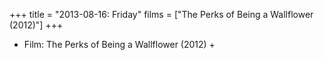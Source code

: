 +++
title = "2013-08-16: Friday"
films = ["The Perks of Being a Wallflower (2012)"]
+++


* Film: The Perks of Being a Wallflower (2012) +
